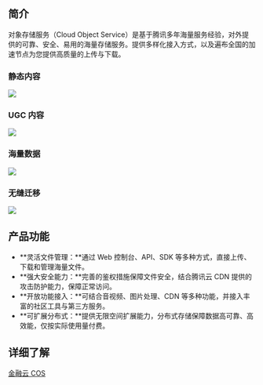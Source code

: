 ## 简介
对象存储服务（Cloud Object Service）是基于腾讯多年海量服务经验，对外提供的可靠、安全、易用的海量存储服务。提供多样化接入方式，以及遍布全国的加速节点为您提供高质量的上传与下载。

### 静态内容
![](https://main.qcloudimg.com/raw/87fca38492a661db822a5ae03026d05f.png)
### UGC 内容
![](https://main.qcloudimg.com/raw/c0d915c61d559dbbe83f5c2777f263a2.png)
### 海量数据
![](https://main.qcloudimg.com/raw/1d2db1b4809bc082fed9e33463ab22cb.png)
### 无缝迁移
![](https://main.qcloudimg.com/raw/e4ad1a901fe30e10098e5cd561d52fb8.png)

## 产品功能
- **灵活文件管理：**通过 Web 控制台、API、SDK 等多种方式，直接上传、下载和管理海量文件。
- **强大安全能力：**完善的鉴权措施保障文件安全，结合腾讯云 CDN 提供的攻击防护能力，保障正常访问。
- **开放功能接入：**可结合音视频、图片处理、CDN 等多种功能，并接入丰富的社区工具与第三方服务。
- **可扩展分布式：**提供无限空间扩展能力，分布式存储保障数据高可靠、高效能，仅按实际使用量付费。

## 详细了解

[金融云 COS](http://cloud.tencent.com/product/cos)
